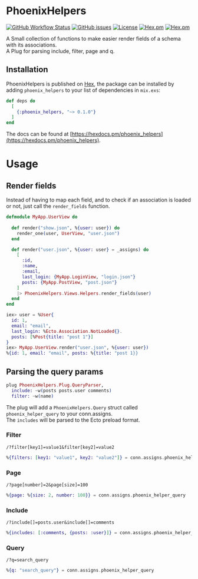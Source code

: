 # PhoenixHelpers

[![GitHub Workflow Status](https://img.shields.io/github/workflow/status/annatel/phoenix_helpers/CI?cacheSeconds=3600&style=flat-square)](https://github.com/annatel/phoenix_helpers/actions) [![GitHub issues](https://img.shields.io/github/issues-raw/annatel/phoenix_helpers?style=flat-square&cacheSeconds=3600)](https://github.com/annatel/phoenix_helpers/issues) [![License](https://img.shields.io/badge/license-MIT-brightgreen.svg?cacheSeconds=3600?style=flat-square)](http://opensource.org/licenses/MIT) [![Hex.pm](https://img.shields.io/hexpm/v/phoenix_helpers?style=flat-square)](https://hex.pm/packages/phoenix_helpers) [![Hex.pm](https://img.shields.io/hexpm/dt/phoenix_helpers?style=flat-square)](https://hex.pm/packages/phoenix_helpers)

A Small collection of functions to make easier render fields of a schema with its associations.  
A Plug for parsing include, filter, page and q. 

## Installation

PhoenixHelpers is published on [Hex](https://hex.pm/packages/phoenix_helpers), the package can be installed
by adding `phoenix_helpers` to your list of dependencies in `mix.exs`:

```elixir
def deps do
  [
    {:phoenix_helpers, "~> 0.1.0"}
  ]
end
```

The docs can be found at [https://hexdocs.pm/phoenix_helpers](https://hexdocs.pm/phoenix_helpers).

# Usage

## Render fields

Instead of having to map each field, and to check if an association is loaded or not, just call the `render_fields` function.

```elixir
defmodule MyApp.UserView do
  
  def render("show.json", %{user: user}) do
    render_one(user, UserView, "user.json")
  end

  def render("user.json", %{user: user} = _assigns) do
    [
      :id,
      :name,
      :email,
      last_login: {MyApp.LoginView, "login.json"}
      posts: {MyApp.PostView, "post.json"}
    ]
    |> PhoenixHelpers.Views.Helpers.render_fields(user)
  end
end

iex> user = %User{
  id: 1,
  email: "email",
  last_login: %Ecto.Association.NotLoaded{}.
  posts: [%Post{title: "post 1"}]
}
iex> MyApp.UserView.render("user.json", %{user: user})
%{id: 1, email: "email", posts: %{title: "post 1}}
```

## Parsing the query params

```elixir
plug PhoenixHelpers.Plug.QueryParser,
  include: ~w(posts posts.user comments)
  filter: ~w(name)
```
The plug will add a `PhoenixHelpers.Query` struct called `phoenix_helper_query` to your conn.assigns.  
The `includes` will be parsed to the Ecto preload format.

### Filter
`/?filter[key1]=value1&filter[key2]=value2`
```elixir
%{filters: [key1: "value1", key2: "value2"]} = conn.assigns.phoenix_helper_query
```

### Page
`/?page[number]=2&page[size]=100`
```elixir
%{page: %{size: 2, number: 100}} = conn.assigns.phoenix_helper_query
```

### Include
`/?include[]=posts.user&include[]=comments`
```elixir
%{includes: [:comments, {posts: :user}]} = conn.assigns.phoenix_helper_query
```

### Query
`/?q=search_query`
```elixir
%{q: "search_query"} = conn.assigns.phoenix_helper_query
```